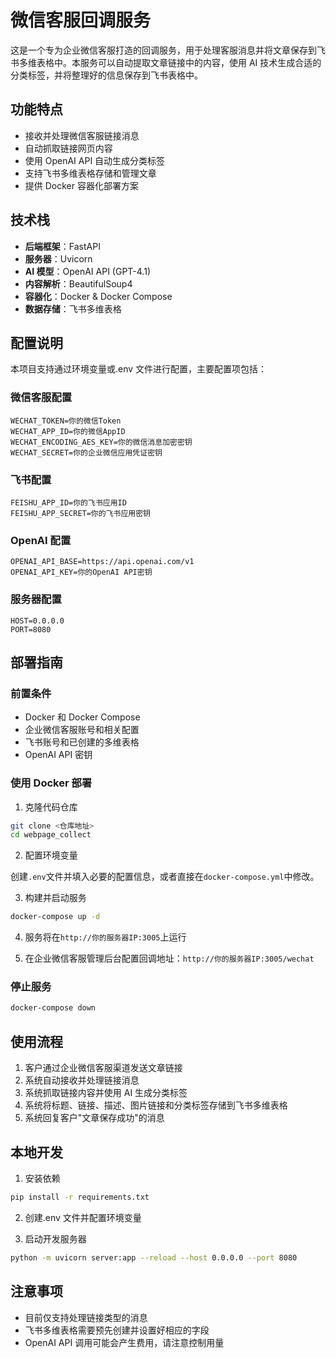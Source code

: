 # 微信客服回调服务

这是一个专为企业微信客服打造的回调服务，用于处理客服消息并将文章保存到飞书多维表格中。本服务可以自动提取文章链接中的内容，使用 AI 技术生成合适的分类标签，并将整理好的信息保存到飞书表格中。

## 功能特点

- 接收并处理微信客服链接消息
- 自动抓取链接网页内容
- 使用 OpenAI API 自动生成分类标签
- 支持飞书多维表格存储和管理文章
- 提供 Docker 容器化部署方案

## 技术栈

- **后端框架**：FastAPI
- **服务器**：Uvicorn
- **AI 模型**：OpenAI API (GPT-4.1)
- **内容解析**：BeautifulSoup4
- **容器化**：Docker & Docker Compose
- **数据存储**：飞书多维表格

## 配置说明

本项目支持通过环境变量或.env 文件进行配置，主要配置项包括：

### 微信客服配置

```
WECHAT_TOKEN=你的微信Token
WECHAT_APP_ID=你的微信AppID
WECHAT_ENCODING_AES_KEY=你的微信消息加密密钥
WECHAT_SECRET=你的企业微信应用凭证密钥
```

### 飞书配置

```
FEISHU_APP_ID=你的飞书应用ID
FEISHU_APP_SECRET=你的飞书应用密钥
```

### OpenAI 配置

```
OPENAI_API_BASE=https://api.openai.com/v1
OPENAI_API_KEY=你的OpenAI API密钥
```

### 服务器配置

```
HOST=0.0.0.0
PORT=8080
```

## 部署指南

### 前置条件

- Docker 和 Docker Compose
- 企业微信客服账号和相关配置
- 飞书账号和已创建的多维表格
- OpenAI API 密钥

### 使用 Docker 部署

1. 克隆代码仓库

```bash
git clone <仓库地址>
cd webpage_collect
```

2. 配置环境变量

创建`.env`文件并填入必要的配置信息，或者直接在`docker-compose.yml`中修改。

3. 构建并启动服务

```bash
docker-compose up -d
```

4. 服务将在`http://你的服务器IP:3005`上运行

5. 在企业微信客服管理后台配置回调地址：`http://你的服务器IP:3005/wechat`

### 停止服务

```bash
docker-compose down
```

## 使用流程

1. 客户通过企业微信客服渠道发送文章链接
2. 系统自动接收并处理链接消息
3. 系统抓取链接内容并使用 AI 生成分类标签
4. 系统将标题、链接、描述、图片链接和分类标签存储到飞书多维表格
5. 系统回复客户"文章保存成功"的消息

## 本地开发

1. 安装依赖

```bash
pip install -r requirements.txt
```

2. 创建.env 文件并配置环境变量

3. 启动开发服务器

```bash
python -m uvicorn server:app --reload --host 0.0.0.0 --port 8080
```

## 注意事项

- 目前仅支持处理链接类型的消息
- 飞书多维表格需要预先创建并设置好相应的字段
- OpenAI API 调用可能会产生费用，请注意控制用量
